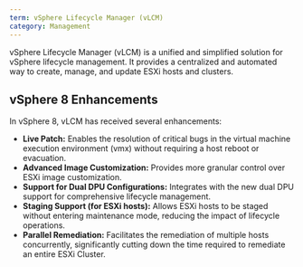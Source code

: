 ```yaml
---
term: vSphere Lifecycle Manager (vLCM)
category: Management
---
```


vSphere Lifecycle Manager (vLCM) is a unified and simplified solution for vSphere lifecycle management. It provides a centralized and automated way to create, manage, and update ESXi hosts and clusters.

## vSphere 8 Enhancements

In vSphere 8, vLCM has received several enhancements:

*   **Live Patch:** Enables the resolution of critical bugs in the virtual machine execution environment (vmx) without requiring a host reboot or evacuation.
*   **Advanced Image Customization:** Provides more granular control over ESXi image customization.
*   **Support for Dual DPU Configurations:** Integrates with the new dual DPU support for comprehensive lifecycle management.
*   **Staging Support (for ESXi hosts):** Allows ESXi hosts to be staged without entering maintenance mode, reducing the impact of lifecycle operations.
*   **Parallel Remediation:** Facilitates the remediation of multiple hosts concurrently, significantly cutting down the time required to remediate an entire ESXi Cluster.
